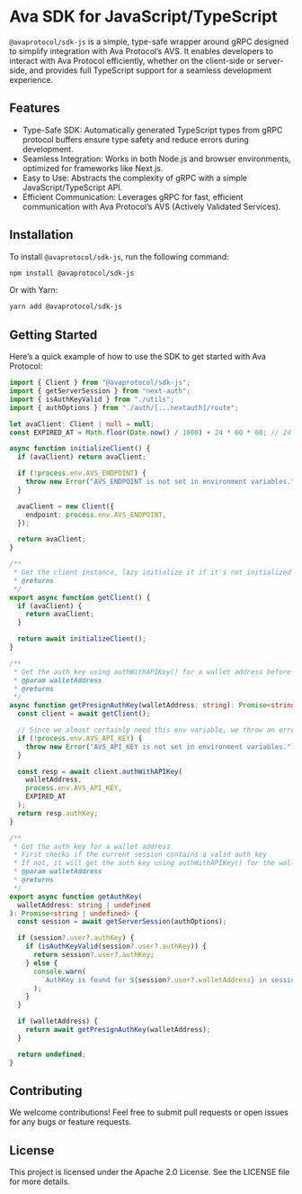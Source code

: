 # Ava SDK for JavaScript/TypeScript

`@avaprotocol/sdk-js` is a simple, type-safe wrapper around gRPC designed to simplify integration with Ava Protocol’s AVS. It enables developers to interact with Ava Protocol efficiently, whether on the client-side or server-side, and provides full TypeScript support for a seamless development experience.

## Features

- Type-Safe SDK: Automatically generated TypeScript types from gRPC protocol buffers ensure type safety and reduce errors during development.
- Seamless Integration: Works in both Node.js and browser environments, optimized for frameworks like Next.js.
- Easy to Use: Abstracts the complexity of gRPC with a simple JavaScript/TypeScript API.
- Efficient Communication: Leverages gRPC for fast, efficient communication with Ava Protocol’s AVS (Actively Validated Services).

## Installation

To install `@avaprotocol/sdk-js`, run the following command:

```bash
npm install @avaprotocol/sdk-js
```

Or with Yarn:

```bash
yarn add @avaprotocol/sdk-js
```

## Getting Started

Here’s a quick example of how to use the SDK to get started with Ava Protocol:

```typescript
import { Client } from "@avaprotocol/sdk-js";
import { getServerSession } from "next-auth";
import { isAuthKeyValid } from "./utils";
import { authOptions } from "./auth/[...nextauth]/route";

let avaClient: Client | null = null;
const EXPIRED_AT = Math.floor(Date.now() / 1000) + 24 * 60 * 60; // 24 hours from now

async function initializeClient() {
  if (avaClient) return avaClient;

  if (!process.env.AVS_ENDPOINT) {
    throw new Error("AVS_ENDPOINT is not set in environment variables.");
  }

  avaClient = new Client({
    endpoint: process.env.AVS_ENDPOINT,
  });

  return avaClient;
}

/**
 * Get the client instance, lazy initialize it if it's not initialized yet
 * @returns
 */
export async function getClient() {
  if (avaClient) {
    return avaClient;
  }

  return await initializeClient();
}

/**
 * Get the auth key using authWithAPIKey() for a wallet address before user signs in with a wallet signature
 * @param walletAddress
 * @returns
 */
async function getPresignAuthKey(walletAddress: string): Promise<string> {
  const client = await getClient();

  // Since we almost certainly need this env variable, we throw an error if it's not set
  if (!process.env.AVS_API_KEY) {
    throw new Error("AVS_API_KEY is not set in environment variables.");
  }

  const resp = await client.authWithAPIKey(
    walletAddress,
    process.env.AVS_API_KEY,
    EXPIRED_AT
  );
  return resp.authKey;
}

/**
 * Get the auth key for a wallet address
 * First checks if the current session contains a valid auth key
 * If not, it will get the auth key using authWithAPIKey() for the wallet address
 * @param walletAddress
 * @returns
 */
export async function getAuthKey(
  walletAddress: string | undefined
): Promise<string | undefined> {
  const session = await getServerSession(authOptions);

  if (session?.user?.authKey) {
    if (isAuthKeyValid(session?.user?.authKey)) {
      return session?.user?.authKey;
    } else {
      console.warn(
        `AuthKey is found for ${session?.user?.walletAddress} in session, but expired. Atempting to use authWithAPIKey`
      );
    }
  }

  if (walletAddress) {
    return await getPresignAuthKey(walletAddress);
  }

  return undefined;
}
```

## Contributing

We welcome contributions! Feel free to submit pull requests or open issues for any bugs or feature requests.

## License

This project is licensed under the Apache 2.0 License. See the LICENSE file for more details.

